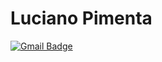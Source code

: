 # Luciano Pimenta

[![Gmail Badge](https://img.shields.io/badge/-Email-DCDCDC?style=flat-square&logo=Gmail&logoColor=FF6347&link=mailto:l.a.p.pimenta.j@gmail.com)](mailto:l.a.p.pimenta.j@gmail.com)




